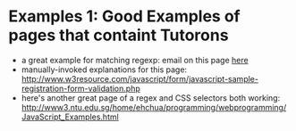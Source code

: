 # Examples 1: Good Examples of pages that containt Tutorons

* a great example for matching regexp: email on this page [here](http://www.tizag.com/javascriptT/javascriptform.php)
* manually-invoked explanations for this page: http://www.w3resource.com/javascript/form/javascript-sample-registration-form-validation.php
* here's another great page of a regex and CSS selectors both working: http://www3.ntu.edu.sg/home/ehchua/programming/webprogramming/JavaScript_Examples.html
